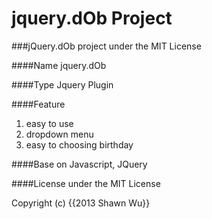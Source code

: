 jquery.dOb Project
=========

###jQuery.dOb project under the MIT License

####Name 
jquery.dOb

####Type 
Jquery Plugin

####Feature 
1. easy to use
2. dropdown menu
3. easy to choosing birthday

####Base on
Javascript, JQuery

####License
under the MIT License <p>Copyright (c) {{2013 Shawn Wu}}</p>
